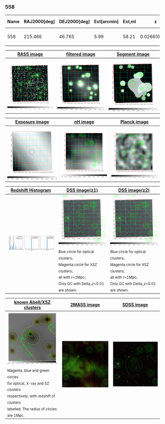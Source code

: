 <div STYLE="page-break-after: always;"></div>

### 558

|Name|RAJ2000[deg]|DEJ2000[deg] |Ext[arcmin]| Ext,ml | z | z_src| C|GC(XSZ,Delta_z<0.01)| GC(OPT,Delta_z<0.01)|GC| R_sig[arcmin] | R500[arcmin] | R500[Mpc]| CRsig[c/s] | CR500[c/s] |L500[1E44 erg/s]|F500[1E-12 erg/s/cm^2]| M500[1E14 Msun]|Tx[keV]|Cnt_sig|Beta|Rc[arcmin]|Comment|Alias|
|---|---|---|---|---|---|------|---|--------|---------|----------|---|---|---|---|---|---|---|---|---|---|---|---|---|---|
|558| 215.466| 46.765| 5.99| 58.21| 0.0266(0.005)| z1,| G| -| -| C, N, W| 14.650| 14.139| 0.454| 0.112(0.023)| 0.112(0.023)| 0.026(0.005)| 1.593(0.304)| 0.27(0.03)| 0.97(0.06)| 101.6| 0.870(-0.144+0.093)| 8.296(-1.478+1.073)| -| t306|

|[RASS image](../image/558/558_img.pdf)|[filtered image](../image/558/558_fil.pdf)|[Segment image](../image/558/558_seg.pdf)|
|-------------------|--------------------|-------------------|
| <img src="../image/558/558_img.png" width="300">  | <img src="../image/558/558_fil.png" width="300">   | <img src="../image/558/558_seg.png" width="300">  |

|[Exposure image](../image/558/558_mex.pdf)| [nH image](../image/558/558_nh.pdf)| [Planck image](../image/558/558_p.pdf)|
|-------------------|--------------------|-------------------|
|<img src="../image/558/558_mex.png" width="300">   | <img src="../image/558/558_nh.png" width="300">    | <img src="../image/558/558_p.png" width="300"> |

|[Redshift Histogram](../image/558/558_zg.pdf) | [DSS image(z1)](../image/558/558_dss_z1.pdf)      |  [DSS image(z2)](../image/558/558_dss_z2.pdf)    |
|-------------------|--------------------|-------------------|
|<img src="../image/558/558_zg.png" width="300"> |<img src="../image/558/558_dss_z1.png" width="300"> <sub><br>Blue circle for optical clusters; <br>Magenta circle for XSZ clusters; <br>all with r=1Mpc; <br>Only GC with Delta_z<0.01 are shown. </sub>| <img src="../image/558/558_dss_z2.png" width="300"><sub><br>Blue circle for optical clusters; <br>Magenta circle for XSZ clusters; <br>all with r=1Mpc; <br>Only GC with Delta_z<0.01 are shown. </sub> |

|[known Abell/XSZ clusters](../image/558/558_gc.pdf) | [2MASS image](../image/558/558_2mass.pdf)      |[SDSS image](../image/558/558_sdss.pdf)   |
|-------------------|-------------------|-------------------|
|<img src=../image/558/558_gc.png width="300"> <br><sub>Magenta, blue and green circles <br>for optical, X-ray and SZ clusters <br>respectively, with redshift of clusters <br>labelled. The radius of circles <br>are 1Mpc.</sub>|<img src="../image/558/558_2mass.png" width="300">  | <img src="../image/558/558_sdss.png" width="300">  |





